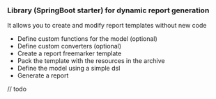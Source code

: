 ### Library (SpringBoot starter) for dynamic report generation

It allows you to create and modify report templates without new code

* Define custom functions for the model (optional)
* Define custom converters (optional)
* Create a report freemarker template
* Pack the template with the resources in the archive
* Define the model using a simple dsl
* Generate a report 

// todo